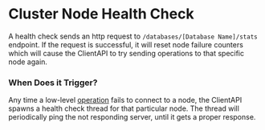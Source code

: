 ﻿# Cluster Node Health Check

A health check sends an http request to `/databases/[Database Name]/stats` endpoint. 
If the request is successful, it will reset node failure counters which will cause the ClientAPI to try sending operations to that specific node again.

### When Does it Trigger?
Any time a low-level [operation](../operations/what-are-operations) fails to connect to a node, the ClientAPI spawns a health check thread for that particular node. 
The thread will periodically ping the not responding server, until it gets a proper response.
